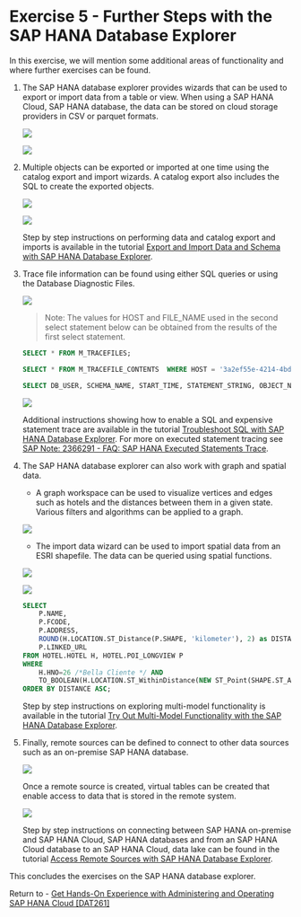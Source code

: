 # Exercise 5 - Further Steps with the SAP HANA Database Explorer

In this exercise, we will mention some additional areas of functionality and where further exercises can be found.   

1. The SAP HANA database explorer provides wizards that can be used to export or import data from a table or view.    When using a SAP HANA Cloud, SAP HANA database, the data can be stored on cloud storage providers in CSV or parquet formats.  

    ![](images/ExportData.png)

    ![](images/ExportDataWizard.png)

    

2. Multiple objects can be exported or imported at one time using the catalog export and import wizards.  A catalog export also includes the SQL to create the exported objects.

    ![](images/ExportDataCatalog.png)

    ![](images/ExportDataCatalogWizard.png)
    
    Step by step instructions on performing data and catalog export and imports is available in the tutorial [Export and Import Data and Schema with SAP HANA Database Explorer](https://developers.sap.com/tutorials/hana-dbx-export-import.html).


3. Trace file information can be found using either SQL queries or using the Database Diagnostic Files.  

    ![](images/TraceFilesWthSQL.png)

    > Note: The values for HOST and FILE_NAME used in the second select statement below can be obtained from the results of the first select statement.

    ```SQL
    SELECT * FROM M_TRACEFILES;

    SELECT * FROM M_TRACEFILE_CONTENTS  WHERE HOST = '3a2ef55e-4214-4bd9-adfc-f547d8e2d384' AND FILE_NAME='indexserver_3a2ef55e-4214-4bd9-adfc-f547d8e2d384.30040.000.trc';

    SELECT DB_USER, SCHEMA_NAME, START_TIME, STATEMENT_STRING, OBJECT_NAME FROM M_EXECUTED_STATEMENTS;
    ```

    ![](images/ExecutedStatementsTrace.png) 

    Additional instructions showing how to enable a SQL and expensive statement trace are available in the tutorial [Troubleshoot SQL with SAP HANA Database Explorer](https://developers.sap.com/tutorials/hana-dbx-multi-model.html).  For more on executed statement tracing see [SAP Note: 2366291 - FAQ: SAP HANA Executed Statements Trace](https://launchpad.support.sap.com/#/notes/2366291).

4. The SAP HANA database explorer can also work with graph and spatial data.

    * A graph workspace can be used to visualize vertices and edges such as hotels and the distances between them in a given state.  Various filters and algorithms can be applied to a graph.

    ![](images/Graph.png)

    * The import data wizard can be used to import spatial data from an ESRI shapefile.  The data can be queried using spatial functions.

    ![](images/ImportESRIShapefile.png)

    ![](images/Spatial.png) 

    ```SQL
    SELECT
        P.NAME,
        P.FCODE,
        P.ADDRESS,
        ROUND(H.LOCATION.ST_Distance(P.SHAPE, 'kilometer'), 2) as DISTANCE,
        P.LINKED_URL
    FROM HOTEL.HOTEL H, HOTEL.POI_LONGVIEW P
    WHERE
        H.HNO=26 /*Bella Cliente */ AND
        TO_BOOLEAN(H.LOCATION.ST_WithinDistance(NEW ST_Point(SHAPE.ST_AsWKT(), 4326), 3, 'kilometer')) = TRUE
    ORDER BY DISTANCE ASC;
    ```

    Step by step instructions on exploring multi-model functionality is available in the tutorial [Try Out Multi-Model Functionality with the SAP HANA Database Explorer](https://developers.sap.com/tutorials/hana-dbx-multi-model.html).

5. Finally, remote sources can be defined to connect to other data sources such as an on-premise SAP HANA database.  

    ![](images/AddRemoteSource.png)

    Once a remote source is created, virtual tables can be created that enable access to data that is stored in the remote system.

    ![](images/VirtualTables.png)

    Step by step instructions on connecting between SAP HANA on-premise and SAP HANA Cloud, SAP HANA databases and from an SAP HANA Cloud database to an SAP HANA Cloud, data lake can be found in the tutorial [Access Remote Sources with SAP HANA Database Explorer](https://developers.sap.com/tutorials/hana-dbx-remote-sources.html).

This concludes the exercises on the SAP HANA database explorer.

Return to - [Get Hands-On Experience with Administering and Operating SAP HANA Cloud [DAT261]](../../../README.md)